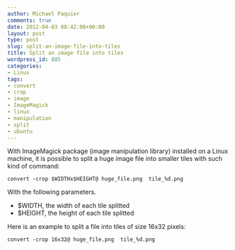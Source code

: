 ```yaml
---
author: Michael Paquier
comments: true
date: 2012-04-03 08:42:08+00:00
layout: post
type: post
slug: split-an-image-file-into-tiles
title: Split an image file into tiles
wordpress_id: 885
categories:
- Linux
tags:
- convert
- crop
- image
- ImageMagick
- linux
- manipulation
- split
- ubuntu
---
```


With ImageMagick package (image manipulation library) installed on a Linux machine, it is possible to split a huge image file into smaller tiles with such kind of command:

    convert -crop $WIDTHx$HEIGHT@ huge_file.png  tile_%d.png

With the following parameters.

  * $WIDTH, the width of each tile splitted
  * $HEIGHT, the height of each tile splitted



Here is an example to split a file into tiles of size 16x32 pixels:

    convert -crop 16x32@ huge_file.png  tile_%d.png

